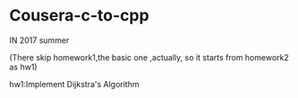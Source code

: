 # Cousera-c-to-cpp

IN 2017 summer

(There skip homework1,the basic one ,actually, so it starts from homework2 as hw1) 



hw1:Implement Dijkstra's Algorithm
